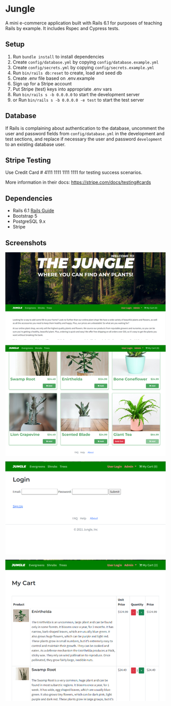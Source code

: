 # Jungle

A mini e-commerce application built with Rails 6.1 for purposes of teaching Rails by example.  It includes Rspec and Cypress tests.

## Setup

1. Run `bundle install` to install dependencies
2. Create `config/database.yml` by copying `config/database.example.yml`
3. Create `config/secrets.yml` by copying `config/secrets.example.yml`
4. Run `bin/rails db:reset` to create, load and seed db
5. Create .env file based on .env.example
6. Sign up for a Stripe account
7. Put Stripe (test) keys into appropriate .env vars
8. Run `bin/rails s -b 0.0.0.0` to start the development server
9. or Run `bin/rails s -b 0.0.0.0 -e test` to start the test server

## Database

If Rails is complaining about authentication to the database, uncomment the user and password fields from `config/database.yml` in the development and test sections, and replace if necessary the user and password `development` to an existing database user.

## Stripe Testing

Use Credit Card # 4111 1111 1111 1111 for testing success scenarios.

More information in their docs: <https://stripe.com/docs/testing#cards>

## Dependencies

- Rails 6.1 [Rails Guide](http://guides.rubyonrails.org/v6.1/)
- Bootstrap 5
- PostgreSQL 9.x
- Stripe

## Screenshots

!["Screenshot of Jungle main page"](https://github.com/edwardkinglee/jungle-rails/blob/master/screenshots/jungle-homepage.png)

!["Screenshot of Jungle main products page"](https://github.com/edwardkinglee/jungle-rails/blob/master/screenshots/main-products-page.png)

!["Screenshot of Jungle Login page "](https://github.com/edwardkinglee/jungle-rails/blob/master/screenshots/user-login-page.png)

!["Screenshot of Jungle My Cart"](https://github.com/edwardkinglee/jungle-rails/blob/master/screenshots/my-cart.png)
